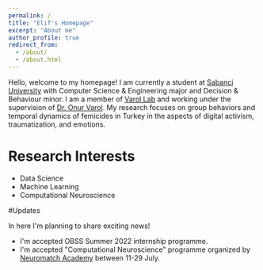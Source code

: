 ```yaml
---
permalink: /
title: "Elif's Homepage"
excerpt: "About me"
author_profile: true
redirect_from:
  - /about/
  - /about.html
---
```


Hello, welcome to my homepage! I am currently a student at [Sabanci University](https://www.sabanciuniv.edu/) with Computer Science & Engineering major and Decision & Behaviour minor. I am a member of [Varol Lab](http://varollab.com/) and working under the supervision of [Dr. Onur Varol](http://www.onurvarol.com/). My research focuses on group behaviors and temporal dynamics of femicides in Turkey in the aspects of digital activism, traumatization, and emotions.

# Research Interests

- Data Science
- Machine Learning
- Computational Neuroscience

#Updates

In here I'm planning to share exciting news!

- I'm accepted OBSS Summer 2022 internship programme.
- I'm accepted "Computational Neuroscience" programme organized by [Neuromatch Academy](https://academy.neuromatch.io/) between 11-29 July.
